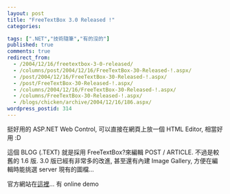 ```yaml
---
layout: post
title: "FreeTextBox 3.0 Released !"
categories:

tags: [".NET","技術隨筆","有的沒的"]
published: true
comments: true
redirect_from:
  - /2004/12/16/freetextbox-3-0-released/
  - /columns/post/2004/12/16/FreeTextBox-30-Released-!.aspx/
  - /post/2004/12/16/FreeTextBox-30-Released-!.aspx/
  - /post/FreeTextBox-30-Released-!.aspx/
  - /columns/2004/12/16/FreeTextBox-30-Released-!.aspx/
  - /columns/FreeTextBox-30-Released-!.aspx/
  - /blogs/chicken/archive/2004/12/16/186.aspx/
wordpress_postid: 314
---
```


挺好用的 ASP.NET Web Control, 可以直接在網頁上放一個 HTML Editor, 相當好用 :D

這個 BLOG (.TEXT) 就是採用 FreeTextBox?來編輯 POST / ARTICLE. 不過是較舊的 1.6 版. 3.0 版已經有非常多的改進, 甚至還有內建 Image Gallery, 方便在編輯時能挑選 server 現有的圖檔...

官方網站在[這裡](http://www.freetextbox.com)... 有 online demo
